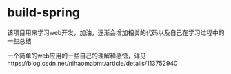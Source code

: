 # build-spring
该项目用来学习web开发，加油，逐渐会增加相关的代码以及自己在学习过程中的一些总结

一个简单的web应用的一些自己的理解和感悟，详见https://blog.csdn.net/nihaomabmt/article/details/113752940

